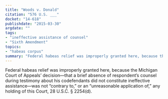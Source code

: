 ```yaml
---
title: "Woods v. Donald"
citation: "576 U.S. ___"
docket: "14-618"
publishdate: "2015-03-30"
argdate: ""
tags:
- "ineffective assistance of counsel"
- "Sixth Amendment"
topics:
- "habeas corpus"
summary: "Federal habeas relief was improperly granted here, because the Michigan Court of Appeals’ decision—that a brief absence of respondent’s counsel during testimony about his codefendants did not constitute ineffective assistance—was not “contrary to,” or an “unreasonable application of,” any holding of this Court, 28 U.S.C. § 2254(d)."
---
```

Federal habeas relief was improperly granted here, because the Michigan Court of Appeals’ decision—that a brief absence of respondent’s counsel during testimony about his codefendants did not constitute ineffective assistance—was not “contrary to,” or an “unreasonable application of,” any holding of this Court, 28 U.S.C. § 2254(d).

